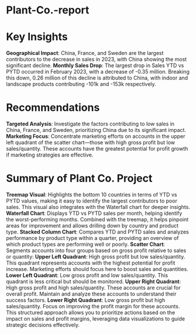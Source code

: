 # Plant-Co.-report

# Key Insights
<b>Geographical Impact</b>: China, France, and Sweden are the largest contributors to the decrease in sales in 2023, with China showing the most significant decline.
<b>Monthly Sales Drop</b>: The largest drop in Sales YTD vs PYTD occurred in February 2023, with a decrease of -0.35 million. Breaking this down, 0.26 million of this decline is attributed to China, with indoor and landscape products contributing -101k and -153k respectively.

# Recommendations
<b>Targeted Analysis</b>: Investigate the factors contributing to low sales in China, France, and Sweden, prioritizing China due to its significant impact.
<b>Marketing Focus</b>: Concentrate marketing efforts on accounts in the upper left quadrant of the scatter chart—those with high gross profit but low sales/quantity. These accounts have the greatest potential for profit growth if marketing strategies are effective.

# Summary of Plant Co. Project
<b>Treemap Visual</b>: Highlights the bottom 10 countries in terms of YTD vs PYTD values, making it easy to identify the largest contributors to poor sales. This visual also integrates with the Waterfall chart for deeper insights.
<b>Waterfall Chart</b>: Displays YTD vs PYTD sales per month, helping identify the worst-performing months. Combined with the treemap, it helps pinpoint areas for improvement and allows drilling down by country and product type.
<b>Stacked Column Chart</b>: Compares YTD and PYTD sales and analyzes performance by product type within a quarter, providing an overview of which product types are performing well or poorly.
<b>Scatter Chart</b>: Segments accounts into four groups based on gross profit relative to sales or quantity:
<b>Upper Left Quadrant</b>: High gross profit but low sales/quantity. This quadrant represents accounts with the highest potential for profit increase. Marketing efforts should focus here to boost sales and quantities.
<b>Lower Left Quadrant</b>: Low gross profit and low sales/quantity. This quadrant is less critical but should be monitored.
<b>Upper Right Quadrant</b>: High gross profit and high sales/quantity. These accounts are crucial for overall profit. Maintain and analyze these accounts to understand their success factors.
<b>Lower Right Quadrant</b>: Low gross profit but high sales/quantity. Focus on improving the profit margin for these accounts.
This structured approach allows you to prioritize actions based on the impact on sales and profit margins, leveraging data visualizations to guide strategic decisions effectively.
